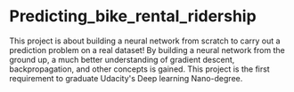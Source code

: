 # Predicting_bike_rental_ridership
This project is about building a neural network from scratch to carry out a prediction problem on a real dataset! By building a neural network from the ground up, a much better understanding of gradient descent, backpropagation, and other concepts is gained. This project is the first requirement to graduate Udacity's Deep learning Nano-degree.
